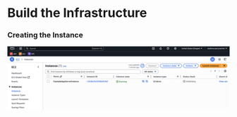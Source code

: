 # Build the Infrastructure

### Creating the Instance
![Output](https://github.com/mahimasharu2208/Getting-Started-with-AWS/blob/main/Build/Screenshots/SSAWS.png)
